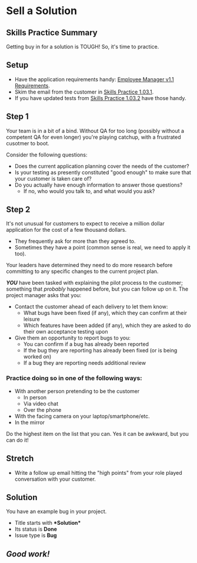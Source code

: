 # Sell a Solution

## Skills Practice Summary

Getting buy in for a solution is TOUGH! So, it's time to practice.

## Setup

- Have the application requirements handy:
  [Employee Manager v1.1 Requirements](https://devmountain-qa.github.io/employee-manager/1.1_README.html).
- Skim the email from the customer in [Skills Practice 1.03.1](./sp1.03.1.html).
- If you have updated tests from [Skills Practice 1.03.2](./sp1.03.2.html) have
  those handy.

## Step 1

Your team is in a bit of a bind. Without QA for too long (possibly without a
competent QA for even longer) you're playing catchup, with a frustrated cusotmer
to boot.

Consider the following questions:

- Does the current application planning cover the needs of the customer?
- Is your testing as presently constituted "good enough" to make sure that your
  customer is taken care of?
- Do you actually have enough information to answer those questions?
  - If no, who would you talk to, and what would you ask?

## Step 2

It's not unusual for customers to expect to receive a million dollar application
for the cost of a few thousand dollars.

- They frequently ask for more than they agreed to.
- Sometimes they have a point (common sense is real, we need to apply it too).

Your leaders have determined they need to do more research before committing to
any specific changes to the current project plan.

**_YOU_** have been tasked with explaining the pilot process to the customer;
something that _probably_ happened before, but you can follow up on it. The
project manager asks that you:

- Contact the customer ahead of each delivery to let them know:
  - What bugs have been fixed (if any), which they can confirm at their leisure
  - Which features have been added (if any), which they are asked to do their
    own acceptance testing upon
- Give them an opportunity to report bugs to you:
  - You can confirm if a bug has already been reported
  - If the bug they are reporting has already been fixed (or is being worked on)
  - If a bug they are reporting needs additional review

### **Practice doing so in one of the following ways:**

- With another person pretending to be the customer
  - In person
  - Via video chat
  - Over the phone
- With the facing camera on your laptop/smartphone/etc.
- In the mirror

Do the highest item on the list that you can. Yes it can be awkward, but you can
do it!

## Stretch

- Write a follow up email hitting the "high points" from your role played
  conversation with your customer.

## Solution

You have an example bug in your project.

- Title starts with **\*Solution\***
- Its status is **Done**
- Issue type is **Bug**

## **_Good work!_**
